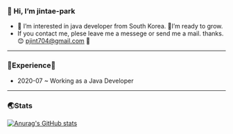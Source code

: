 ### 👋 Hi, I’m jintae-park                                                                
- 👀 I’m interested in java developer from South Korea. 👊I’m ready to grow.
- If you contact me, plese leave me a messege or send me a mail. thanks.😊 pjint704@gmail.com 📧
----------------------------------------------------------
### 🌟Experience🌟
- 2020-07 ~ Working as a Java Developer
----------------------------------------------------------
### 🌏Stats
[![Anurag's GitHub stats](https://github-readme-stats.vercel.app/api?username=pjt-tech&theme=radical&show_icons=true)](https://github.com/anuraghazra/github-readme-stats)
 


<!---
pjt-tech/pjt-tech is a ✨ special ✨ repository because its `README.md` (this file) appears on your GitHub profile.
You can click the Preview link to take a look at your changes.
--->
